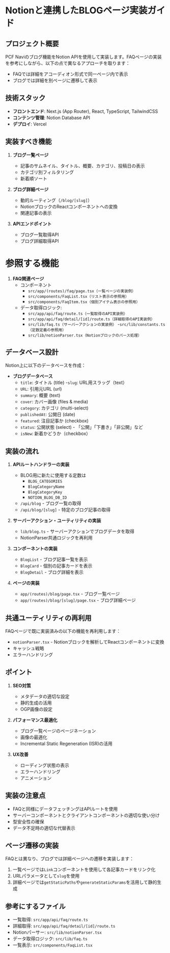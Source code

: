 # Notionと連携したBLOGページ実装ガイド

## プロジェクト概要

PCF Naviのブログ機能をNotion APIを使用して実装します。FAQページの実装を参考にしながら、以下の点で異なるアプローチを取ります：

- FAQでは詳細をアコーディオン形式で同一ページ内で表示
- ブログでは詳細を別ページに遷移して表示

## 技術スタック

- **フロントエンド**: Next.js (App Router), React, TypeScript, TailwindCSS
- **コンテンツ管理**: Notion Database API
- **デプロイ**: Vercel

## 実装すべき機能

1. **ブログ一覧ページ**
   - 記事のサムネイル、タイトル、概要、カテゴリ、投稿日の表示
   - カテゴリ別フィルタリング
   - 新着順ソート

2. **ブログ詳細ページ**
   - 動的ルーティング（`/blog/[slug]`）
   - NotionブロックのReactコンポーネントへの変換
   - 関連記事の表示

3. **APIエンドポイント**
   - ブログ一覧取得API
   - ブログ詳細取得API

# 参照する機能

1. **FAQ関連ページ**
    - コンポーネント
        - `src/app/(routes)/faq/page.tsx（一覧ページの実装例）`
        - `src/components/FaqList.tsx（リスト表示の参照用）`
        - `src/components/FaqItem.tsx（個別アイテム表示の参照用）`
    - データ取得ロジック:
        - `src/app/api/faq/route.ts（一覧取得のAPI実装例） `
        - `src/app/api/faq/detail/[id]/route.ts（詳細取得のAPI実装例）`
        - `src/lib/faq.ts（サーバーアクションの実装例）`
        -`src/lib/constants.ts（定数定義の参照用）`
        - `src/lib/notionParser.tsx（Notionブロックのパース処理）`
        
## データベース設計

Notion上に以下のデータベースを作成：

- **ブログデータベース**
  - `title`: タイトル (title)
  -`slug`: URL用スラッグ（text）
  - `URL`: 引用元URL (url)
  - `summary`: 概要 (text)
  - `cover`: カバー画像 (files & media)
  - `category`: カテゴリ (multi-select)
  - `publishedAt`: 公開日 (date)
  - `featured`: 注目記事か (checkbox)
  - `status`: 公開状態 (select) - 「公開」「下書き」「非公開」など
  - `isNew`: 新着かどうか（checkbox）

## 実装の流れ

1. **APIルートハンドラーの実装**
   - BLOG用に新たに使用する定数は
        - `BLOG_CATEGORIES `
        - `BlogCategoryName`
        - `BlogCategoryKey`
        - `NOTION_BLOG_DB_ID`
   - `/api/blog` - ブログ一覧の取得
   - `/api/blog/[slug]` - 特定のブログ記事の取得

2. **サーバーアクション・ユーティリティの実装**
   - `lib/blog.ts` - サーバーアクションでブログデータを取得
   - NotionParser共通ロジックを再利用

3. **コンポーネントの実装**
   - `BlogList` - ブログ記事一覧を表示
   - `BlogCard` - 個別の記事カードを表示
   - `BlogDetail` - ブログ詳細を表示

4. **ページの実装**
   - `app/(routes)/blog/page.tsx` - ブログ一覧ページ
   - `app/(routes)/blog/[slug]/page.tsx` - ブログ詳細ページ

## 共通ユーティリティの再利用

FAQページで既に実装済みの以下の機能を再利用します：

- `notionParser.tsx` - Notionブロックを解析してReactコンポーネントに変換
- キャッシュ戦略
- エラーハンドリング

## ポイント

1. **SEO対策**
   - メタデータの適切な設定
   - 静的生成の活用
   - OGP画像の設定

2. **パフォーマンス最適化**
   - ブログ一覧ページのページネーション
   - 画像の最適化
   - Incremental Static Regeneration (ISR)の活用

3. **UX改善**
   - ローディング状態の表示
   - エラーハンドリング
   - アニメーション

## 実装の注意点

- FAQと同様にデータフェッチングはAPIルートを使用
- サーバーコンポーネントとクライアントコンポーネントの適切な使い分け
- 型安全性の確保
- データ不足時の適切な代替表示

## ページ遷移の実装

FAQとは異なり、ブログでは詳細ページへの遷移を実装します：

1. 一覧ページでは`Link`コンポーネントを使用して各記事カードをリンク化
2. URLパラメータとして`slug`を使用
3. 詳細ページでは`getStaticPaths`や`generateStaticParams`を活用して静的生成

## 参考にするファイル

- 一覧取得: `src/app/api/faq/route.ts`
- 詳細取得: `src/app/api/faq/detail/[id]/route.ts`
- Notionパーサー: `src/lib/notionParser.tsx`
- データ取得ロジック: `src/lib/faq.ts`
- 一覧表示: `src/components/FaqList.tsx` 
